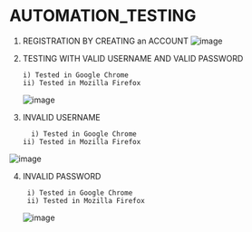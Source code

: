 # AUTOMATION_TESTING
1) REGISTRATION BY CREATING an ACCOUNT
   ![image](https://github.com/maity563/AUTOMATION_TESTING/assets/105879104/94065f97-d384-4e8c-b70b-be04652a6727)

2) TESTING WITH VALID USERNAME AND VALID PASSWORD
   
       i) Tested in Google Chrome
       ii) Tested in Mozilla Firefox

    ![image](https://github.com/maity563/AUTOMATION_TESTING/assets/105879104/c08de1f4-1797-4ee3-bda0-ed32eba606a1)

   

3) INVALID USERNAME

         i) Tested in Google Chrome
       ii) Tested in Mozilla Firefox

 ![image](https://github.com/maity563/AUTOMATION_TESTING/assets/105879104/b0f0c02b-6be8-48ce-9279-3e058925967b)

 4) INVALID PASSWORD

         i) Tested in Google Chrome
         ii) Tested in Mozilla Firefox
       
    
    ![image](https://github.com/maity563/AUTOMATION_TESTING/assets/105879104/db9a3c51-b0bd-42a5-8a8d-0fac4a78d2cf)


